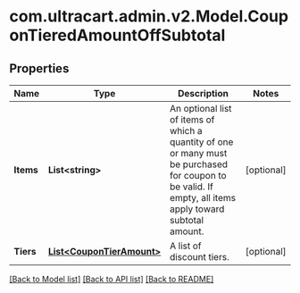 # com.ultracart.admin.v2.Model.CouponTieredAmountOffSubtotal
## Properties

Name | Type | Description | Notes
------------ | ------------- | ------------- | -------------
**Items** | **List&lt;string&gt;** | An optional list of items of which a quantity of one or many must be purchased for coupon to be valid.  If empty, all items apply toward subtotal amount. | [optional] 
**Tiers** | [**List&lt;CouponTierAmount&gt;**](CouponTierAmount.md) | A list of discount tiers. | [optional] 


[[Back to Model list]](../README.md#documentation-for-models) [[Back to API list]](../README.md#documentation-for-api-endpoints) [[Back to README]](../README.md)

